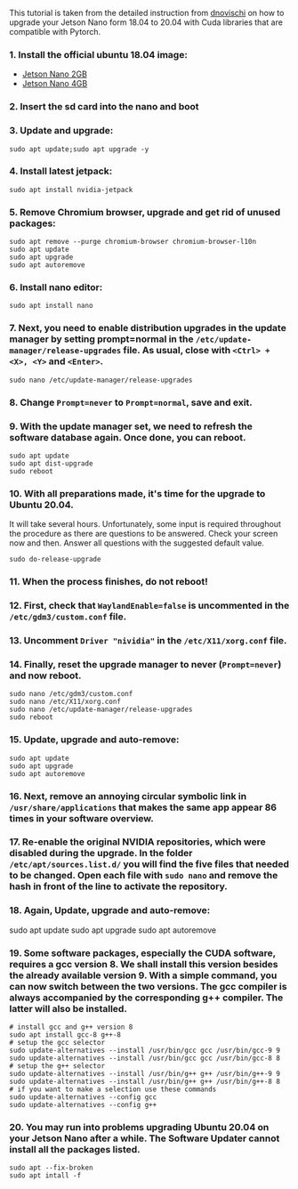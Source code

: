 This tutorial is taken from the detailed instruction from [dnovischi](https://github.com/dnovischi/jetson-nano-pythorch/issues/2#issuecomment-1101727407) on how to upgrade your Jetson Nano form 18.04 to 20.04 with Cuda libraries that are compatible with Pytorch.

### 1. Install the official ubuntu 18.04 image:
- [Jetson Nano 2GB](https://developer.nvidia.com/embedded/learn/get-started-jetson-nano-2gb-devkit)
- [Jetson Nano 4GB](https://developer.nvidia.com/embedded/learn/get-started-jetson-nano-devkit)

### 2. Insert the sd card into the nano and boot

### 3. Update and upgrade:

    sudo apt update;sudo apt upgrade -y

### 4. Install latest jetpack:

    sudo apt install nvidia-jetpack

### 5. Remove Chromium browser, upgrade and get rid of unused packages:

    sudo apt remove --purge chromium-browser chromium-browser-l10n
    sudo apt update
    sudo apt upgrade
    sudo apt autoremove

### 6. Install nano editor:

    sudo apt install nano

### 7. Next, you need to enable distribution upgrades in the update manager by setting prompt=normal in the `/etc/update-manager/release-upgrades` file. As usual, close with `<Ctrl> + <X>, <Y>` and `<Enter>`.

    sudo nano /etc/update-manager/release-upgrades

### 8. Change `Prompt=never` to `Prompt=normal`, save and exit.

### 9. With the update manager set, we need to refresh the software database again. Once done, you can reboot.

    sudo apt update
    sudo apt dist-upgrade
    sudo reboot

### 10. With all preparations made, it's time for the upgrade to Ubuntu 20.04.
It will take several hours. Unfortunately, some input is required throughout the procedure as there are questions to be answered.
Check your screen now and then. Answer all questions with the suggested default value.

    sudo do-release-upgrade

### 11. When the process finishes, **do not reboot!**

### 12. First, check that `WaylandEnable=false` is uncommented in the `/etc/gdm3/custom.conf` file.

### 13. Uncomment `Driver "nividia"` in the `/etc/X11/xorg.conf` file.

### 14. Finally, reset the upgrade manager to never (`Prompt=never`) and now reboot.

    sudo nano /etc/gdm3/custom.conf
    sudo nano /etc/X11/xorg.conf
    sudo nano /etc/update-manager/release-upgrades
    sudo reboot

### 15. Update, upgrade and auto-remove:

    sudo apt update
    sudo apt upgrade
    sudo apt autoremove

### 16. Next, remove an annoying circular symbolic link in `/usr/share/applications` that makes the same app appear 86 times in your software overview.

### 17. Re-enable the original NVIDIA repositories, which were disabled during the upgrade. In the folder `/etc/apt/sources.list.d/` you will find the five files that needed to be changed. Open each file with `sudo nano` and **remove the hash** in front of the line to activate the repository.

### 18. Again, Update, upgrade and auto-remove:

sudo apt update
sudo apt upgrade
sudo apt autoremove

### 19. Some software packages, especially the CUDA software, requires a gcc version 8. We shall install this version besides the already available version 9. With a simple command, you can now switch between the two versions. The gcc compiler is always accompanied by the corresponding g++ compiler. The latter will also be installed.

    # install gcc and g++ version 8
    sudo apt install gcc-8 g++-8
    # setup the gcc selector
    sudo update-alternatives --install /usr/bin/gcc gcc /usr/bin/gcc-9 9
    sudo update-alternatives --install /usr/bin/gcc gcc /usr/bin/gcc-8 8
    # setup the g++ selector
    sudo update-alternatives --install /usr/bin/g++ g++ /usr/bin/g++-9 9
    sudo update-alternatives --install /usr/bin/g++ g++ /usr/bin/g++-8 8
    # if you want to make a selection use these commands
    sudo update-alternatives --config gcc
    sudo update-alternatives --config g++

### 20. You may run into problems upgrading Ubuntu 20.04 on your Jetson Nano after a while. The Software Updater cannot install all the packages listed.

    sudo apt --fix-broken
    sudo apt intall -f